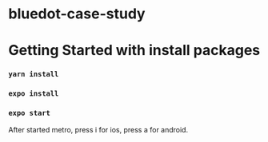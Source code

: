 # bluedot-case-study

# Getting Started with install packages

### `yarn install`

### `expo install`

### `expo start`

After started metro, press i for ios, press a for android. 
